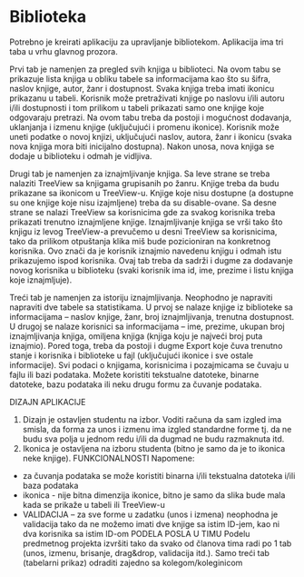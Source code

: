 # Biblioteka
Potrebno je kreirati aplikaciju za upravljanje bibliotekom. Aplikacija ima tri taba u vrhu glavnog prozora.

Prvi tab je namenjen za pregled svih knjiga u biblioteci. Na ovom tabu se prikazuje lista knjiga u obliku 
tabele sa informacijama kao što su šifra, naslov knjige, autor, žanr i dostupnost. Svaka knjiga treba imati 
ikonicu prikazanu u tabeli. Korisnik može pretraživati knjige po naslovu i/ili autoru i/ili dostupnosti i
tom prilikom u tabeli prikazati samo one knjige koje odgovaraju pretrazi. Na ovom tabu treba da postoji 
i mogućnost dodavanja, uklanjanja i izmenu knjige (uključujući i promenu ikonice). Korisnik može uneti 
podatke o novoj knjizi, uključujući naslov, autora, žanr i ikonicu (svaka nova knjiga mora biti inicijalno 
dostupna). Nakon unosa, nova knjiga se dodaje u biblioteku i odmah je vidljiva.

Drugi tab je namenjen za iznajmljivanje knjiga. Sa leve strane se treba nalaziti TreeView sa knjigama
grupisanih po žanru. Knjige treba da budu prikazane sa ikonicom u TreeView-u. Knjige koje nisu
dostupne (a dostupne su one knjige koje nisu izajmljene) treba da su disable-ovane. Sa desne strane 
se nalazi TreeView sa korisnicima gde za svakog korisnika treba prikazati trenutno iznajmljene knjige. 
Iznajmljivanje knjiga se vrši tako što knjigu iz levog TreeView-a prevučemo u desni TreeView sa 
korisnicima, tako da prilikom otpuštanja klika miš bude pozicioniran na konkretnog korisnika. Ovo znači 
da je korisnik iznajmio navedenu knjigu i odmah istu prikazujemo ispod korisnika. Ovaj tab treba da 
sadrži i dugme za dodavanje novog korisnika u biblioteku (svaki korisnik ima id, ime, prezime i listu 
knjiga koje iznajmljuje). 

Treći tab je namenjen za istoriju iznajmljivanja. Neophodno je napraviti napraviti dve tabele sa 
statistikama. U prvoj se nalaze knjige iz biblioteke sa informacijama – naslov knjige, žanr, broj 
iznajmljivanja, trenutna dostupnost. U drugoj se nalaze korisnici sa informacijama – ime, prezime, 
ukupan broj iznajmljivanja knjiga, omiljena knjiga (knjiga koju je najveći broj puta iznajmio). Pored toga, 
treba da postoji i dugme Export koje čuva trenutno stanje i korisnika i biblioteke u fajl (uključujući 
ikonice i sve ostale informacije). 
Svi podaci o knjigama, korisnicima i pozajmicama se čuvaju u fajlu ili bazi podataka. Možete koristiti 
tekstualne datoteke, binarne datoteke, bazu podataka ili neku drugu formu za čuvanje podataka.

DIZAJN APLIKACIJE
1. Dizajn je ostavljen studentu na izbor. Voditi računa da sam izgled ima smisla, da forma za
unos i izmenu ima izgled standardne forme tj. da ne budu sva polja u jednom redu i/ili da
dugmad ne budu razmaknuta itd.
2. Ikonica je ostavljena na izboru studenta (bitno je samo da je to ikonica neke knjige).
FUNKCIONALNOSTI
Napomene:
- za čuvanja podataka se može koristiti binarna i/ili tekstualna datoteka i/ili baza podataka
- ikonica - nije bitna dimenzija ikonice, bitno je samo da slika bude mala kada se prikaže u tabeli ili
TreeView-u
- VALIDACIJA – za sve forme u zadatku (unos i izmena) neophodna je validacija tako da ne
možemo imati dve knjige sa istim ID-jem, kao ni dva korisnika sa istim ID-om
PODELA POSLA U TIMU
Podelu predmetnog projekta izvršiti tako da svako od članova tima radi po 1 tab (unos,
izmenu, brisanje, drag&drop, validacija itd.). Samo treći tab (tabelarni prikaz) odraditi
zajedno sa kolegom/koleginicom
